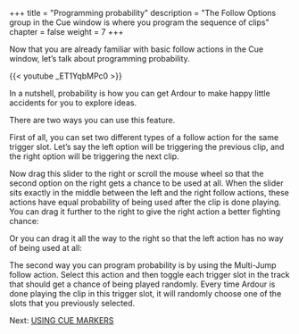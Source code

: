 +++
title = "Programming probability"
description = "The Follow Options group in the Cue window is where you program the sequence of clips"
chapter = false
weight = 7
+++

Now that you are already familiar with basic follow actions in the Cue window, let’s talk about programming probability.

{{< youtube _ET1YqbMPc0 >}}

In a nutshell, probability is how you can get Ardour to make happy little accidents for you to explore ideas.

There are two ways you can use this feature.

<!-- FIXME SCREENSHOT -->

First of all, you can set two different types of a follow action for the same trigger slot. Let’s say the left option will be triggering the previous clip, and the right option will be triggering the next clip.

Now drag this slider to the right or scroll the mouse wheel so that the second option on the right gets a chance to be used at all. When the slider sits exactly in the middle between the left and the right follow actions, these actions have equal probability of being used after the clip is done playing. You can drag it further to the right to give the right action a better fighting chance:

<!-- FIXME SCREENSHOT -->

Or you can drag it all the way to the right so that the left action has no way of being used at all:

<!-- FIXME SCREENSHOT -->

The second way you can program probability is by using the Multi-Jump follow action. Select this action and then toggle each trigger slot in the track that should get a chance of being played randomly. Every time Ardour is done playing the clip in this trigger slot, it will randomly choose one of the slots that you previously selected.

Next: [USING CUE MARKERS](../using-cue-markers/)
